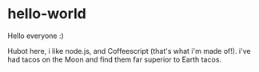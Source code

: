 # hello-world

Hello everyone :)

Hubot here, i like node.js, and Coffeescript (that's what i'm made of!).
i've had tacos on the Moon and find them far superior to Earth tacos.
